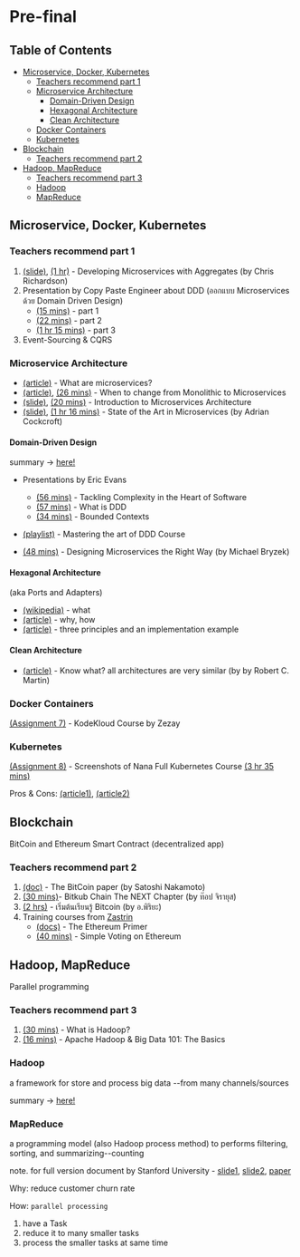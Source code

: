 # Pre-final <!-- omit in toc -->

## Table of Contents <!-- omit in toc -->

- [Microservice, Docker, Kubernetes](#microservice-docker-kubernetes)
  - [Teachers recommend part 1](#teachers-recommend-part-1)
  - [Microservice Architecture](#microservice-architecture)
    - [Domain-Driven Design](#domain-driven-design)
    - [Hexagonal Architecture](#hexagonal-architecture)
    - [Clean Architecture](#clean-architecture)
  - [Docker Containers](#docker-containers)
  - [Kubernetes](#kubernetes)
- [Blockchain](#blockchain)
  - [Teachers recommend part 2](#teachers-recommend-part-2)
- [Hadoop, MapReduce](#hadoop-mapreduce)
  - [Teachers recommend part 3](#teachers-recommend-part-3)
  - [Hadoop](#hadoop)
  - [MapReduce](#mapreduce)

## Microservice, Docker, Kubernetes

### Teachers recommend part 1

1. [(slide)](final/3%20Developing%20Microservices%20with%20Aggregates.pdf), [(1 hr)](https://www.youtube.com/watch?v=7kX3fs0pWwc) - Developing Microservices with Aggregates (by Chris Richardson)
2. Presentation by Copy Paste Engineer about DDD (ออกแบบ Microservices ด้วย Domain Driven Design)
   - [(15 mins)](https://www.youtube.com/watch?v=bRTCWUtavBs) - part 1
   - [(22 mins)](https://www.youtube.com/watch?v=cOsGRjRBNRA) - part 2
   - [(1 hr 15 mins)](https://www.youtube.com/watch?v=EBjfiuJsYe4) - part 3
3. Event-Sourcing & CQRS

### Microservice Architecture

- [(article)](https://microservices.io/) - What are microservices?
- [(article)](https://martinfowler.com/articles/microservices.html), [(26 mins)](https://www.youtube.com/watch?v=wgdBVIX9ifA) - When to change from Monolithic to Microservices
- [(slide)](final/1%20Intro%20to%20Microservices%20Architecture.pdf), [(20 mins)](https://www.youtube.com/watch?v=gfWr2_H39N0) - Introduction to Microservices Architecture
- [(slide)](final/2%20State%20of%20the%20Art%20in%20Microservices.pdf), [(1 hr 16 mins)](https://www.youtube.com/watch?v=gfWr2_H39N0) - State of the Art in Microservices (by Adrian Cockcroft)

#### Domain-Driven Design

summary -> [here!](final/ddd.md)

- Presentations by Eric Evans

  - [(56 mins)](https://www.youtube.com/watch?v=dnUFEg68ESM) - Tackling Complexity in the Heart of Software
  - [(57 mins)](https://www.youtube.com/watch?v=pMuiVlnGqjk) - What is DDD
  - [(34 mins)](https://www.youtube.com/watch?v=am-HXycfalo) - Bounded Contexts

- [(playlist)](https://www.youtube.com/playlist?list=PLZBNtT95PIW3BPNYF5pYOi4MJjg_boXCG) - Mastering the art of DDD Course

- [(48 mins)](https://www.youtube.com/watch?v=j6ow-UemzBc) - Designing Microservices the Right Way (by Michael Bryzek)

#### Hexagonal Architecture

(aka Ports and Adapters)

- [(wikipedia)](<https://en.wikipedia.org/wiki/Hexagonal_architecture_(software)>) - what
- [(article)](https://alistair.cockburn.us/hexagonal-architecture/) - why, how
- [(article)](https://blog.octo.com/hexagonal-architecture-three-principles-and-an-implementation-example/) - three principles and an implementation example

#### Clean Architecture

- [(article)](https://blog.cleancoder.com/uncle-bob/2012/08/13/the-clean-architecture.html) - Know what? all architectures are very similar (by by Robert C. Martin)

### Docker Containers

[(Assignment 7)](final/docker.md) - KodeKloud Course by Zezay

### Kubernetes

[(Assignment 8)](Assignments/Assignment%208%20Kubernetes%20Lab.pdf) - Screenshots of Nana Full Kubernetes Course [(3 hr 35 mins)](https://youtube.com/watch?v=X48VuDVv0do)

Pros & Cons: [(article1)](https://devspace.cloud/blog/2019/10/31/advantages-and-disadvantages-of-kubernetes), [(article2)](https://www.peerspot.com/products/kubernetes-pros-and-cons)

## Blockchain

BitCoin and Ethereum Smart Contract (decentralized app)

<!-- ? slides from DeFi and Smart Contract course -->

### Teachers recommend part 2

1. [(doc)](https://bitcoin.org/bitcoin.pdf) - The BitCoin paper (by Satoshi Nakamoto)
2. [(30 mins)](https://www.youtube.com/watch?v=BuIm2AiS9F8)- Bitkub Chain The NEXT Chapter (by ท๊อป จิรายุส)
3. [(2 hrs)](https://www.youtube.com/watch?v=ABGxeReeMAE) - เริ่มต้นเรียนรู้ Bitcoin (by อ.พิริยะ)
4. Training courses from [Zastrin](https://www.zastrin.com)
   - [(docs)](https://www.zastrin.com/courses/ethereum-primer/lessons/1-1) - The Ethereum Primer
   - [(40 mins)](https://www.zastrin.com/courses/simple-voting-vid/lessons/1-1) - Simple Voting on Ethereum

## Hadoop, MapReduce

Parallel programming

### Teachers recommend part 3

1. [(30 mins)](https://www.youtube.com/watch?v=iANBytZ26MI) - What is Hadoop?
2. [(16 mins)](https://www.youtube.com/watch?v=AZovvBgRLIY) - Apache Hadoop & Big Data 101: The Basics

### Hadoop

a framework for store and process big data --from many channels/sources

summary -> [here!](final/hadoop.md#hadoop)

### MapReduce

a programming model (also Hadoop process method) to performs filtering, sorting, and summarizing--counting

note. for full version document by Stanford University - [slide1](https://drive.google.com/file/d/1fxRrt59MTnLhn7zvQZYxc3PGcMpx9R6o/view), [slide2](https://drive.google.com/file/d/1jR_cyLh9u9gTU3QtGMEQ0K9-bPJ8Cogb/view), [paper](https://drive.google.com/file/d/15Bd9V2gMIzZ8vXEDOjfmNG4vofdZ0M8l/view)

Why: reduce customer churn rate

How: `parallel processing`

1. have a Task
2. reduce it to many smaller tasks
3. process the smaller tasks at same time
